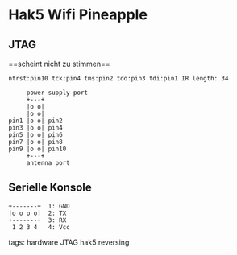 # Hak5 Wifi Pineapple
## JTAG
==scheint nicht zu stimmen==
```
ntrst:pin10 tck:pin4 tms:pin2 tdo:pin3 tdi:pin1 IR length: 34
```
```
     power supply port
     +---+
     |o o|
     |o o|
pin1 |o o| pin2
pin3 |o o| pin4
pin5 |o o| pin6
pin7 |o o| pin8
pin9 |o o| pin10
     +---+
     antenna port
```
## Serielle Konsole
```
+-------+  1: GND
|o o o o|  2: TX
+-------+  3: RX
 1 2 3 4   4: Vcc
```
tags: hardware JTAG hak5 reversing
